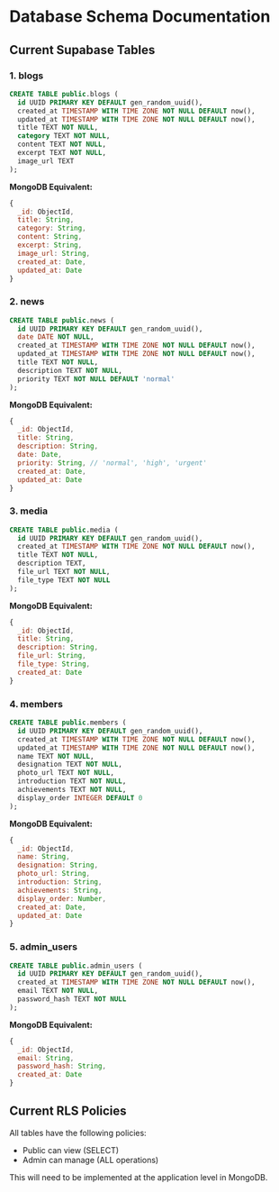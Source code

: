 # Database Schema Documentation

## Current Supabase Tables

### 1. blogs
```sql
CREATE TABLE public.blogs (
  id UUID PRIMARY KEY DEFAULT gen_random_uuid(),
  created_at TIMESTAMP WITH TIME ZONE NOT NULL DEFAULT now(),
  updated_at TIMESTAMP WITH TIME ZONE NOT NULL DEFAULT now(),
  title TEXT NOT NULL,
  category TEXT NOT NULL,
  content TEXT NOT NULL,
  excerpt TEXT NOT NULL,
  image_url TEXT
);
```

**MongoDB Equivalent:**
```javascript
{
  _id: ObjectId,
  title: String,
  category: String,
  content: String,
  excerpt: String,
  image_url: String,
  created_at: Date,
  updated_at: Date
}
```

### 2. news
```sql
CREATE TABLE public.news (
  id UUID PRIMARY KEY DEFAULT gen_random_uuid(),
  date DATE NOT NULL,
  created_at TIMESTAMP WITH TIME ZONE NOT NULL DEFAULT now(),
  updated_at TIMESTAMP WITH TIME ZONE NOT NULL DEFAULT now(),
  title TEXT NOT NULL,
  description TEXT NOT NULL,
  priority TEXT NOT NULL DEFAULT 'normal'
);
```

**MongoDB Equivalent:**
```javascript
{
  _id: ObjectId,
  title: String,
  description: String,
  date: Date,
  priority: String, // 'normal', 'high', 'urgent'
  created_at: Date,
  updated_at: Date
}
```

### 3. media
```sql
CREATE TABLE public.media (
  id UUID PRIMARY KEY DEFAULT gen_random_uuid(),
  created_at TIMESTAMP WITH TIME ZONE NOT NULL DEFAULT now(),
  title TEXT NOT NULL,
  description TEXT,
  file_url TEXT NOT NULL,
  file_type TEXT NOT NULL
);
```

**MongoDB Equivalent:**
```javascript
{
  _id: ObjectId,
  title: String,
  description: String,
  file_url: String,
  file_type: String,
  created_at: Date
}
```

### 4. members
```sql
CREATE TABLE public.members (
  id UUID PRIMARY KEY DEFAULT gen_random_uuid(),
  created_at TIMESTAMP WITH TIME ZONE NOT NULL DEFAULT now(),
  updated_at TIMESTAMP WITH TIME ZONE NOT NULL DEFAULT now(),
  name TEXT NOT NULL,
  designation TEXT NOT NULL,
  photo_url TEXT NOT NULL,
  introduction TEXT NOT NULL,
  achievements TEXT NOT NULL,
  display_order INTEGER DEFAULT 0
);
```

**MongoDB Equivalent:**
```javascript
{
  _id: ObjectId,
  name: String,
  designation: String,
  photo_url: String,
  introduction: String,
  achievements: String,
  display_order: Number,
  created_at: Date,
  updated_at: Date
}
```

### 5. admin_users
```sql
CREATE TABLE public.admin_users (
  id UUID PRIMARY KEY DEFAULT gen_random_uuid(),
  created_at TIMESTAMP WITH TIME ZONE NOT NULL DEFAULT now(),
  email TEXT NOT NULL,
  password_hash TEXT NOT NULL
);
```

**MongoDB Equivalent:**
```javascript
{
  _id: ObjectId,
  email: String,
  password_hash: String,
  created_at: Date
}
```

## Current RLS Policies

All tables have the following policies:
- Public can view (SELECT)
- Admin can manage (ALL operations)

This will need to be implemented at the application level in MongoDB.